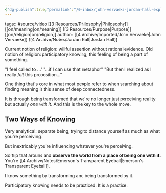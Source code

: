 ```yaml
---
{"dg-publish":true,"permalink":"/0-inbox/john-vervaeke-jordan-hall-explorations-in-meaning/"}
---
```


tags:: #source/video [[3 Resources/Philosophy\|Philosophy]] [[on/meaning\|on/meaning]] [[3 Resources/Purpose\|Purpose]] [[on/religion\|on/religion]]
author:: [[4 Archive/Imported/John Vervaeke\|John Vervaeke]] [[4 Archive/Notes/Jordan Hall\|Jordan Hall]]

Current notion of religion: willful assertion without rational evidence.
Old notion of religion: participatory knowing; this feeling of being a part of something.

"I feel called to ..."
"...if I can use that metaphor"
"But then I realized as I really *felt* this proposition..."

One thing that's core in what most people refer to when searching about finding meaning is this sense of deep connectedness.

It is through being transformed that we're no longer just perceiving reality but actually *one with it*. And this is the key to the whole move.

## Two Ways of Knowing
Very analytical: separate being, trying to distance yourself as much as what you're perceiving.

But inextricably you're influencing whatever you're perceiving.

So flip that around and **observe the world from a place of being one with it.** You're [[4 Archive/Notes/Emerson's Transparent Eyeball\|Emerson's Transparent Eyeball]].

I know something by transforming and being transformed by it.

Participatory knowing needs to be practiced. It is a practice.